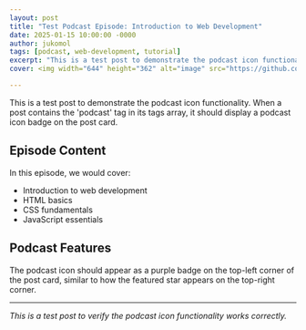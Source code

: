 ```yaml
---
layout: post
title: "Test Podcast Episode: Introduction to Web Development"
date: 2025-01-15 10:00:00 -0000
author: jukomol
tags: [podcast, web-development, tutorial]
excerpt: "This is a test post to demonstrate the podcast icon functionality. When a post contains the 'podcast' tag, it should display a podcast icon badge."
cover: <img width="644" height="362" alt="image" src="https://github.com/user-attachments/assets/8c3bb4bb-652f-4391-b6cd-22f22a6e87d1" />

---
```


This is a test post to demonstrate the podcast icon functionality. When a post contains the 'podcast' tag in its tags array, it should display a podcast icon badge on the post card.

## Episode Content

In this episode, we would cover:

- Introduction to web development
- HTML basics
- CSS fundamentals
- JavaScript essentials

## Podcast Features

The podcast icon should appear as a purple badge on the top-left corner of the post card, similar to how the featured star appears on the top-right corner.

---

*This is a test post to verify the podcast icon functionality works correctly.*
